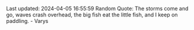 Last updated: 2024-04-05 16:55:59
Random Quote: The storms come and go, waves crash overhead, the big fish eat the little fish, and I keep on paddling.  -  Varys